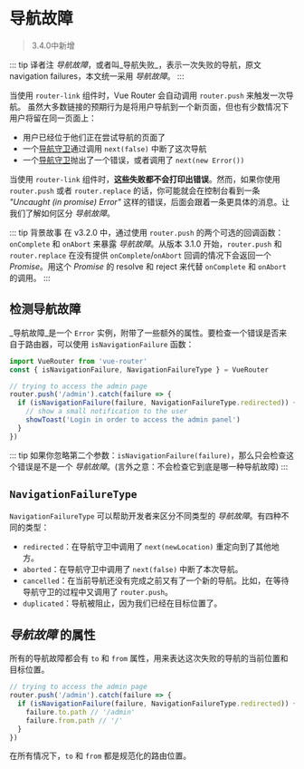 # 导航故障

> 3.4.0中新增

::: tip 译者注
_导航故障_，或者叫_导航失败_，表示一次失败的导航，原文 navigation failures，本文统一采用 _导航故障_。
:::

当使用 `router-link` 组件时，Vue Router 会自动调用 `router.push` 来触发一次导航。 虽然大多数链接的预期行为是将用户导航到一个新页面，但也有少数情况下用户将留在同一页面上：

- 用户已经位于他们正在尝试导航的页面了
- 一个[导航守卫](./navigation-guards.md)通过调用 `next(false)` 中断了这次导航
- 一个[导航守卫](./navigation-guards.md)抛出了一个错误，或者调用了 `next(new Error())`

当使用 `router-link` 组件时，**这些失败都不会打印出错误**。然而，如果你使用 `router.push` 或者 `router.replace` 的话，你可能就会在控制台看到一条 _"Uncaught (in promise) Error"_ 这样的错误，后面会跟着一条更具体的消息。让我们了解如何区分 _导航故障_。

::: tip 背景故事
在 v3.2.0 中，通过使用 `router.push` 的两个可选的回调函数：`onComplete` 和 `onAbort` 来暴露 _导航故障_。从版本 3.1.0 开始，`router.push` 和 `router.replace` 在没有提供 `onComplete`/`onAbort` 回调的情况下会返回一个 _Promise_。用这个 _Promise_ 的 resolve 和 reject 来代替 `onComplete` 和 `onAbort` 的调用。
:::


## 检测导航故障

_导航故障_是一个 `Error` 实例，附带了一些额外的属性。要检查一个错误是否来自于路由器，可以使用 `isNavigationFailure` 函数：

```js
import VueRouter from 'vue-router'
const { isNavigationFailure, NavigationFailureType } = VueRouter

// trying to access the admin page
router.push('/admin').catch(failure => {
  if (isNavigationFailure(failure, NavigationFailureType.redirected)) {
    // show a small notification to the user
    showToast('Login in order to access the admin panel')
  }
})
```

::: tip
如果你忽略第二个参数：`isNavigationFailure(failure)`，那么只会检查这个错误是不是一个 _导航故障_。(言外之意：不会检查它到底是哪一种导航故障)
:::

## `NavigationFailureType`

`NavigationFailureType` 可以帮助开发者来区分不同类型的 _导航故障_。有四种不同的类型：

- `redirected`：在导航守卫中调用了 `next(newLocation)` 重定向到了其他地方。
- `aborted`：在导航守卫中调用了 `next(false)` 中断了本次导航。
- `cancelled`：在当前导航还没有完成之前又有了一个新的导航。比如，在等待导航守卫的过程中又调用了 `router.push`。
- `duplicated`：导航被阻止，因为我们已经在目标位置了。

## _导航故障_ 的属性

所有的导航故障都会有 `to` 和 `from` 属性，用来表达这次失败的导航的当前位置和目标位置。

```js
// trying to access the admin page
router.push('/admin').catch(failure => {
  if (isNavigationFailure(failure, NavigationFailureType.redirected)) {
    failure.to.path // '/admin'
    failure.from.path // '/'
  }
})
```

在所有情况下，`to` 和 `from` 都是规范化的路由位置。

